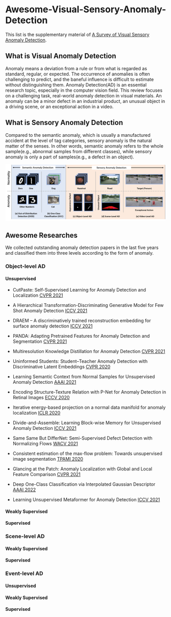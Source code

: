 # Awesome-Visual-Sensory-Anomaly-Detection

This list is the supplementary material of [A Survey of Visual Sensory Anomaly Detection](https://arxiv.org/abs/2202.07006). 

## What is Visual Anomaly Detection

Anomaly means a deviation from a rule or from what is regarded as standard, regular, or expected. 
The occurrence of anomalies is often challenging to predict, and the baneful influence is difficult to estimate without distinguishing them.
Anomaly Detection(AD) is an essential research topic, especially in the computer vision field. 
This review focuses on a challenging task, real-world anomaly detection in visual materials. An anomaly can be a minor defect in an industrial product, an unusual object in a driving scene, or an exceptional action in a video. 

## What is Sensory Anomaly Detection

Compared to the semantic anomaly, which is usually a manufactured accident at the level of tag categories, 
sensory anomaly is the natural matter of the senses. 
In other words, semantic anomaly refers to the whole sample(e.g., abnormal samples from different classes), while 
sensory anomaly is only a part of samples(e.g., a defect in an object).

![avatar](./fig1.png)

## Awesome Researches

We collected outstanding anomaly detection papers in the last five years and classified them into three levels according to the form of anomaly. 

### Object-level AD
#### Unsupervised
+ CutPaste: Self-Supervised Learning for Anomaly Detection and Localization [CVPR 2021](http://openaccess.thecvf.com/content/CVPR2021/html/Li_CutPaste_Self-Supervised_Learning_for_Anomaly_Detection_and_Localization_CVPR_2021_paper.html)
+ A Hierarchical Transformation-Discriminating Generative Model for Few Shot Anomaly Detection [ICCV 2021](http://openaccess.thecvf.com/content/ICCV2021/html/Sheynin_A_Hierarchical_Transformation-Discriminating_Generative_Model_for_Few_Shot_Anomaly_Detection_ICCV_2021_paper.html)
+ DRAEM – A discriminatively trained reconstruction embedding for surface anomaly detection [ICCV 2021](http://openaccess.thecvf.com/content/ICCV2021/html/Zavrtanik_DRAEM_-_A_Discriminatively_Trained_Reconstruction_Embedding_for_Surface_Anomaly_ICCV_2021_paper.html)

+ PANDA: Adapting Pretrained Features for Anomaly Detection and Segmentation [CVPR 2021](http://openaccess.thecvf.com/content/CVPR2021/html/Reiss_PANDA_Adapting_Pretrained_Features_for_Anomaly_Detection_and_Segmentation_CVPR_2021_paper.html)
+ Multiresolution Knowledge Distillation for Anomaly Detection [CVPR 2021](http://openaccess.thecvf.com/content/CVPR2021/html/Salehi_Multiresolution_Knowledge_Distillation_for_Anomaly_Detection_CVPR_2021_paper.html)
+ Uninformed Students: Student–Teacher Anomaly Detection with Discriminative Latent Embeddings [CVPR 2020](http://openaccess.thecvf.com/content_CVPR_2020/html/Bergmann_Uninformed_Students_Student-Teacher_Anomaly_Detection_With_Discriminative_Latent_Embeddings_CVPR_2020_paper.html)

+ Learning Semantic Context from Normal Samples for Unsupervised Anomaly Detection [AAAI 2021](https://www.aaai.org/AAAI21Papers/AAAI-4221.YanX.pdf)
+ Encoding Structure-Texture Relation with P-Net for Anomaly Detection in Retinal Images [ECCV 2020](https://link.springer.com/chapter/10.1007/978-3-030-58565-5_22)
+ Iterative energy-based projection on a normal data manifold for anomaly localization [ICLR 2020](https://openreview.net/forum?id=HJx81ySKwr)

+ Divide-and-Assemble: Learning Block-wise Memory for Unsupervised Anomaly Detection [ICCV 2021](http://openaccess.thecvf.com/content/ICCV2021/html/Hou_Divide-and-Assemble_Learning_Block-Wise_Memory_for_Unsupervised_Anomaly_Detection_ICCV_2021_paper.html)
+ Same Same But DifferNet: Semi-Supervised Defect Detection with Normalizing Flows [WACV 2021](http://openaccess.thecvf.com/content/WACV2021/html/Rudolph_Same_Same_but_DifferNet_Semi-Supervised_Defect_Detection_With_Normalizing_Flows_WACV_2021_paper.html)

+ Consistent estimation of the max-flow problem: Towards unsupervised image segmentation [TPAMI 2020](https://ieeexplore.ieee.org/abstract/document/9266102/)
+ Glancing at the Patch: Anomaly Localization with Global and Local Feature Comparison [CVPR 2021](http://openaccess.thecvf.com/content/CVPR2021/html/Wang_Glancing_at_the_Patch_Anomaly_Localization_With_Global_and_Local_CVPR_2021_paper.html)
+ Deep One-Class Classification via Interpolated Gaussian Descriptor [AAAI 2022](https://arxiv.org/abs/2101.10043)
+ Learning Unsupervised Metaformer for Anomaly Detection [ICCV 2021](http://openaccess.thecvf.com/content/ICCV2021/html/Wu_Learning_Unsupervised_Metaformer_for_Anomaly_Detection_ICCV_2021_paper.html)

#### Weakly Supervised


#### Supervised

### Scene-level AD
#### Weakly Supervised
#### Supervised

### Event-level AD
#### Unsupervised
#### Weakly Supervised
#### Supervised
